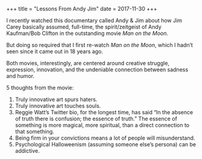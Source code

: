 +++
title = "Lessons From Andy Jim"
date = 2017-11-30
+++

I recently watched this documentary called Andy & Jim about how Jim Carey basically assumed, full-time, the spirit/zeitgeist of Andy Kaufman/Bob Clifton in the outstanding movie _Man on the Moon_.

But doing so required that I first re-watch _Man on the Moon_, which I hadn&#8217;t seen since it came out in 18 years ago. 

Both movies, interestingly, are centered around creative struggle, expression, innovation, and the undeniable connection between sadness and humor.

5 thoughts from the movie:

  1. Truly innovative art spurs haters.
  2. Truly innovative art touches souls.
  3. Reggie Watt&#8217;s Twitter bio, for the longest time, has said &#8220;In the absence of truth there is confusion; the essence of truth.&#8221; The essence of something is more magical, more spiritual, than a direct connection to that something.
  4. Being firm in your convictions means a lot of people will misunderstand.
  5. Psychological Halloweenism (assuming someone else&#8217;s persona) can be addictive.